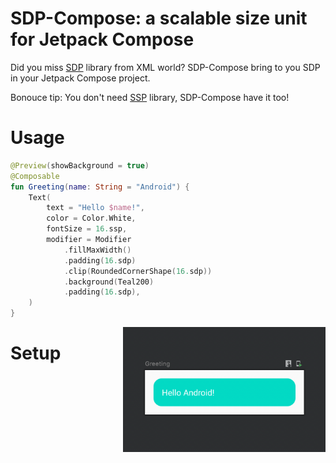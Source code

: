 # SDP-Compose: a scalable size unit for Jetpack Compose

Did you miss [SDP](https://github.com/intuit/sdp) library from XML world? SDP-Compose bring to you SDP in your Jetpack Compose project.

Bonouce tip: You don't need [SSP](https://github.com/intuit/ssp) library, SDP-Compose have it too!

# Usage


```Kotlin
@Preview(showBackground = true)
@Composable
fun Greeting(name: String = "Android") {
    Text(
        text = "Hello $name!",
        color = Color.White,
        fontSize = 16.ssp,
        modifier = Modifier
            .fillMaxWidth()
            .padding(16.sdp)
            .clip(RoundedCornerShape(16.sdp))
            .background(Teal200)
            .padding(16.sdp),
    )
}
```

<img style="float: right;" src="https://github.com/Kaaveh/sdp-compose/blob/main/screenshots/1.png" height="200"/>

# Setup
